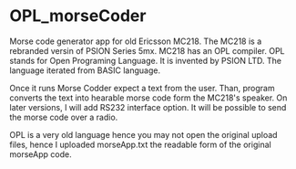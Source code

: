 # OPL_morseCoder
Morse code generator app for old Ericsson MC218. The MC218 is a rebranded versin of PSION Series 5mx. MC218 has an OPL compiler. OPL stands for Open Programing Language. It is invented by PSION LTD. The language iterated from BASIC language. 

Once it runs Morse Codder expect a text from the user. Than, program converts the text into hearable morse code form the MC218's speaker. On later versions, I will add RS232 interface option. It will be possible to send the morse code over a radio.

OPL is a very old language hence you may not open the original upload files, hence I uploaded morseApp.txt the readable form of the original morseApp code.
